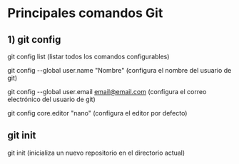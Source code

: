 # Principales comandos Git
## 1) git config

git config list (listar todos los comandos configurables)

git config --global user.name "Nombre" (configura el nombre del usuario de git)

git config --global user.email email@email.com (configura el correo electrónico del usuario de git)

git config core.editor "nano" (configura el editor por defecto)

## git init
git init (inicializa un nuevo repositorio en el directorio actual)
